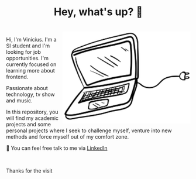 <h1 align='center'> Hey, what's up? 👋 </h1>
<br>

<img align="right" alt="computer" src="https://github.com/viniferoli/viniferoli/blob/main/notebook-p.png?raw=true" width="350" />

<p>Hi, I'm Vinicius. I'm a SI student and I'm looking for job opportunities. I'm currently focused on learning more about frontend.</p>

<p>Passionate about technology, tv show and music.</p>

<p>In this repository, you will find my academic projects and some personal projects where I seek to challenge myself, venture into new methods and force myself out of my comfort zone.</p>

<p>💬 You can feel free talk to me via <a href="https://www.linkedin.com/in/viniferoli/">LinkedIn</a></p>

<br>
<p>Thanks for the visit</p>
